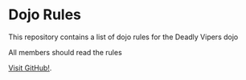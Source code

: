Dojo Rules
==========

This repository contains a list of dojo rules for the Deadly Vipers dojo

All members should read the rules 

[Visit GitHub!](https://github.com/deadlyvipers).
